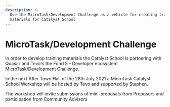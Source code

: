 ```yaml
---
description: >-
  Use the MicroTask/Development Challenge as a vehicle for creating training
  materials for Catalyst School
---
```


# MicroTask/Development Challenge

In order to develop training materials the Catalyst School is partnering with Quasar and Tevo's the Fund 5 - Developer ecosystem MicroTask/Development Challenge.

In the next After Town Hall of the 28th July 2021 a MicroTask Catalyst School Workshop will be hosted by Tevo and supported by Stephen.

The workshop will invite submissions of mini-proposals from Proposers and participation from Community Advisors

